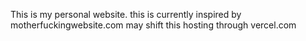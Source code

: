 This is my personal website.
this is currently inspired by motherfuckingwebsite.com
may shift this hosting through vercel.com
